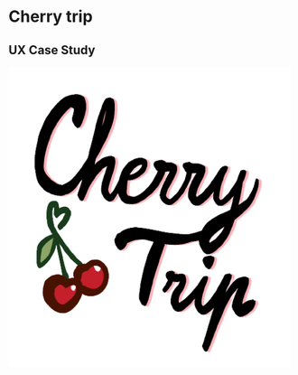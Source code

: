 <!-- _coverpage.md -->


# **Cherry trip**
## UX Case Study

<img align="center" src="./P2/img/CherryTrip.png" alt="Imagen de Mei" width="500"/>

<!-- background color -->
